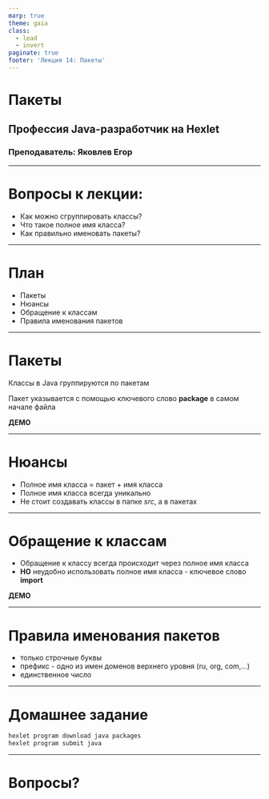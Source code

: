 ```yaml
---
marp: true
theme: gaia
class:
  - lead
  - invert
paginate: true
footer: 'Лекция 14: Пакеты'
---
```


# Пакеты
## Профессия Java-разработчик на Hexlet
### Преподаватель: Яковлев Егор
<!-- _color: white -->
<!-- _color: white -->

---

# Вопросы к лекции:

* Как можно сгруппировать классы?
* Что такое полное имя класса? 
* Как правильно именовать пакеты?

---

# План

* Пакеты
* Нюансы
* Обращение к классам
* Правила именования пакетов

---

# Пакеты

Классы в Java группируются по пакетам

Пакет указывается с помощью ключевого слово **package** в самом начале файла

**ДЕМО**

---

# Нюансы

* Полное имя класса = пакет + имя класса
* Полное имя класса всегда уникально
* Не стоит создавать классы в папке *src*, а в пакетах

---

# Обращение к классам

* Обращение к классу всегда происходит через полное имя класса
* **НО** неудобно использовать полное имя класса - ключевое слово **import**

**ДЕМО**

---

# Правила именования пакетов

* только строчные буквы
* префикс - одно из имен доменов верхнего уровня (ru, org, com,...)
* единственное число

---

# Домашнее задание

```bash
hexlet program download java packages
hexlet program submit java
```

---

# Вопросы?
